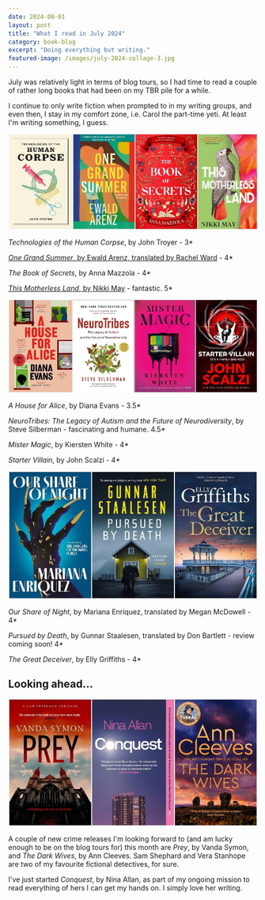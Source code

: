 ```yaml
---
date: 2024-08-01
layout: post
title: "What I read in July 2024"
category: book-blog
excerpt: "Doing everything but writing."
featured-image: /images/july-2024-collage-3.jpg
---
```


July was relatively light in terms of blog tours, so I had time to read a couple of rather long books that had been on my TBR pile for a while.

I continue to only write fiction when prompted to in my writing groups, and even then, I stay in my comfort zone, i.e. Carol the part-time yeti. At least I'm writing something, I guess. 

![Technologies of the Human Corpse, One Grand Summer, The Book of Secrets, This Motherless Land](/images/july-2024-collage-1.jpg)

<cite>Technologies of the Human Corpse</cite>, by John Troyer - 3*

[<cite>One Grand Summer</cite>, by Ewald Arenz, translated by Rachel Ward](/blog-tour-one-grand-summer) - 4*

<cite>The Book of Secrets</cite>, by Anna Mazzola - 4*

[<cite>This Motherless Land</cite>, by Nikki May](/blog-tour-this-motherless-land/) - fantastic. 5*

![A House for Alice, NeuroTribes, Mister Magic, Starter Villain](/images/july-2024-collage-2.jpg)

<cite>A House for Alice</cite>, by Diana Evans - 3.5*

<cite>NeuroTribes: The Legacy of Autism and the Future of Neurodiversity</cite>, by Steve Silberman - fascinating and humane. 4.5*

<cite>Mister Magic</cite>, by Kiersten White - 4*

<cite>Starter Villain</cite>, by John Scalzi - 4*

![Our Share of Night, Pursued By Death, The Great Deceiver](/images/july-2024-collage-3.jpg)

<cite>Our Share of Night</cite>, by Mariana Enríquez, translated by Megan McDowell - 4*

<cite>Pursued by Death</cite>, by Gunnar Staalesen, translated by Don Bartlett - review coming soon! 4*

<cite>The Great Deceiver</cite>, by Elly Griffiths - 4*

## Looking ahead...

![Prey, Conquest, The Dark Wives](/images/july-2024-collage-4.jpg)

A couple of new crime releases I'm looking forward to (and am lucky enough to be on the blog tours for) this month are <cite>Prey</cite>, by Vanda Symon, and <cite>The Dark Wives</cite>, by Ann Cleeves. Sam Shephard and Vera Stanhope are two of my favourite fictional detectives, for sure.

I've just started <cite>Conquest</cite>, by Nina Allan, as part of my ongoing mission to read everything of hers I can get my hands on. I simply love her writing.